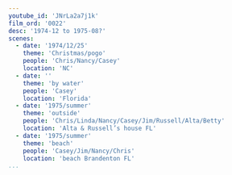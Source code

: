 ```yaml
---
youtube_id: 'JNrLa2a7j1k'
film_ord: '0022'
desc: '1974-12 to 1975-08?'
scenes:
  - date: '1974/12/25'
    theme: 'Christmas/pogo'
    people: 'Chris/Nancy/Casey'
    location: 'NC'
  - date: ''
    theme: 'by water'
    people: 'Casey'
    location: 'Florida'
  - date: '1975/summer'
    theme: 'outside'
    people: 'Chris/Linda/Nancy/Casey/Jim/Russell/Alta/Betty'
    location: 'Alta & Russell’s house FL'
  - date: '1975/summer'
    theme: 'beach'
    people: 'Casey/Jim/Nancy/Chris'
    location: 'beach Brandenton FL'
...
```

